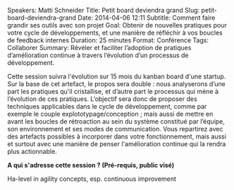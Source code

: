 Speakers: Matti Schneider
Title: Petit board deviendra grand
Slug: petit-board-deviendra-grand
Date: 2014-04-06 12:11
Subtitle: Comment faire grandir ses outils avec son projet
Goal: Obtenir de nouvelles pratiques pour votre cycle de développements, et une manière de réfléchir à vos boucles de feedback internes
Duration: 25 minutes
Format: Conférence
Tags: Collaborer
Summary: Révéler et faciliter l’adoption de pratiques d’amélioration continue à travers l’évolution d’un processus de développement.


Cette session suivra l'évolution sur 15 mois du kanban board d'une startup. 
Sur la base de cet artefact, le propos sera double : nous analyserons d’une part les pratiques qu'il cristallise, et d’autre part le processus qui mène à l’évolution de ces pratiques. 
L’objectif sera donc de proposer des techniques applicables dans le cycle de développement, comme par exemple le couple explototypage/conception ; mais aussi de mettre en avant les boucles de rétroaction au sein du système constitué par l’équipe, son environnement et ses modes de communication. 
Vous repartirez avec des artefacts possibles à incorporer dans votre fonctionnement, mais aussi et surtout avec une manière de penser l'amélioration continue qui la rendra plus actionnable.

**A qui s'adresse cette session ? (Pré-requis, public visé)**

Ha-level in agility concepts, esp. continuous improvement


